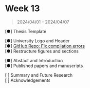 # Week 13

> 2024/04/01 - 2024/04/07

[●] Thesis Template  

[●] University Logo and Header  
[●] [GitHub Repo: Fix compilation errors](https://github.com/wuhanstudio/phd-thesis)  
[●] Restructure figures and sections  

[●] Abstact and Introduction  
[●] Published papers and manuscripts  

[&nbsp;] Summary and Future Research  
[&nbsp;] Acknowledgements  
